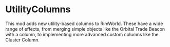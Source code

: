 # UtilityColumns
This mod adds new utility-based columns to RimWorld. These have a wide range of effects, from merging simple objects like the Orbital Trade Beacon with a column, to implementing more advanced custom columns like the Cluster Column.
